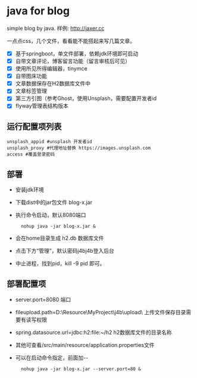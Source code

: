 # java for blog
simple blog by java. 样例: http://jaxer.cc

一点点css，几个文件，看看能不能搭起来写几篇文章。
- [x] 基于springboot，单文件部署，依赖jdk环境即可启动
- [x] 自带文章评论，博客留言功能（留言审核后可见）
- [x] 使用所见所得编辑器，tinymce
- [x] 自带图床功能
- [x] 文章数据保存在H2数据库文件中
- [x] 文章标签管理
- [x] 第三方引图（参考Ghost，使用Unsplash，需要配置开发者id
- [x] flyway管理表结构版本

## 运行配置项列表
    unsplash_appid #unsplash 开发者id
    unsplash_proxy #代理地址替换 https://images.unsplash.com
    access #覆盖登录密码
## 部署
- 安装jdk环境
- 下载dist中的jar包文件 blog-x.jar
- 执行命令启动，默认8080端口

        nohup java -jar blog-x.jar & 
- 会在home目录生成 h2.db 数据库文件
- 点击下方“管理”，默认密码j4bj4b登入后台
- 中止进程，找到pid，kill -9 pid 即可。
## 部署配置项
- server.port=8080 端口
- fileupload.path=D:\\Resource\\MyProject\\j4b\\upload\\ 上传文件保存目录需要有读写权限
- spring.datasource.url=jdbc:h2:file:~/h2 h2数据库文件的目录名称
- 其他可查看/src/main/resource/application.properties文件
- 可以在启动命令指定，前面加--

        nohup java -jar blog-x.jar --server.port=80 & 
